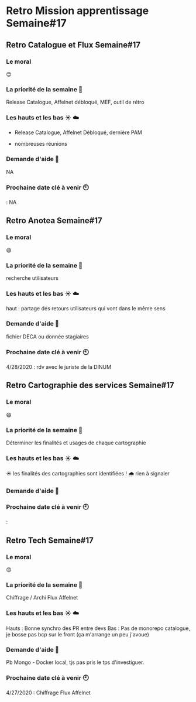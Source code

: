 # Retro Mission apprentissage Semaine#17

## Retro Catalogue et Flux Semaine#17

###  Le moral 
:blush:

### La priorité de la semaine :rocket:

Release Catalogue, Affelnet débloqué, MEF, outil de rétro

### Les hauts et les bas :sunny: :cloud:
+ Release Catalogue, Affelnet Débloqué, dernière PAM 
- nombreuses réunions 

### Demande d'aide :pray: 
NA

### Prochaine date clé à venir :clock10:

 : NA

## Retro Anotea Semaine#17

###  Le moral 
:smile:

### La priorité de la semaine :rocket:

recherche utilisateurs

### Les hauts et les bas :sunny: :cloud:
haut : partage des retours utilisateurs qui vont dans le même sens

### Demande d'aide :pray: 
fichier DECA  ou donnée stagiaires 

### Prochaine date clé à venir :clock10:

4/28/2020 : rdv avec le juriste de la DINUM

## Retro Cartographie des services Semaine#17

###  Le moral 
:smile:

### La priorité de la semaine :rocket:

Déterminer les finalités et usages de chaque cartographie

### Les hauts et les bas :sunny: :cloud:
☀️ les finalités des cartographies sont identifiées !
🌧 rien à signaler

### Demande d'aide :pray: 


### Prochaine date clé à venir :clock10:

 : 

## Retro Tech Semaine#17

###  Le moral 
:blush:

### La priorité de la semaine :rocket:

Chiffrage / Archi Flux Affelnet

### Les hauts et les bas :sunny: :cloud:
Hauts : Bonne synchro des PR entre devs
Bas : Pas de monorepo catalogue, je bosse pas bcp sur le front (ça m'arrange un peu j'avoue) 

### Demande d'aide :pray: 
Pb Mongo - Docker local, tjs pas pris le tps d'investiguer.

### Prochaine date clé à venir :clock10:

4/27/2020 : Chiffrage Flux Affelnet
